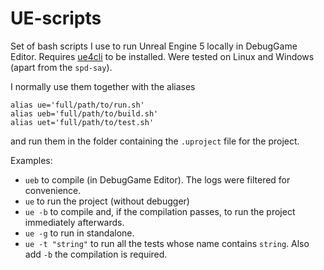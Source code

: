 # UE-scripts

Set of bash scripts I use to run Unreal Engine 5 locally in DebugGame Editor. Requires [ue4cli](https://github.com/adamrehn/ue4cli) to be installed.
Were tested on Linux and Windows (apart from the `spd-say`).

I normally use them together with the aliases
```
alias ue='full/path/to/run.sh'
alias ueb='full/path/to/build.sh'
alias uet='full/path/to/test.sh'
```
and run them in the folder containing the `.uproject` file for the project.

Examples:
- `ueb` to compile (in DebugGame Editor). The logs were filtered for convenience.
- `ue` to run the project (without debugger)
- `ue -b` to compile and, if the compilation passes, to run the project immediately afterwards.
- `ue -g` to run in standalone.
- `ue -t "string"` to run all the tests whose name contains `string`. Also add `-b` the compilation is required.
